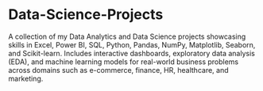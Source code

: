 # Data-Science-Projects


A collection of my Data Analytics and Data Science projects showcasing skills in Excel, Power BI, SQL, Python, Pandas, NumPy, Matplotlib, Seaborn, and Scikit-learn. Includes interactive dashboards, exploratory data analysis (EDA), and machine learning models for real-world business problems across domains such as e-commerce, finance, HR, healthcare, and marketing.
